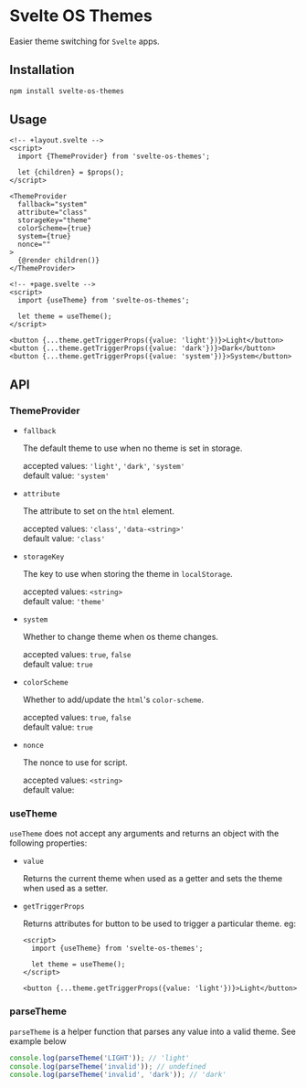# Svelte OS Themes

Easier theme switching for `Svelte` apps.

## Installation

```bash
npm install svelte-os-themes
```

## Usage

```svelte
<!-- +layout.svelte -->
<script>
  import {ThemeProvider} from 'svelte-os-themes';

  let {children} = $props();
</script>

<ThemeProvider
  fallback="system"
  attribute="class"
  storageKey="theme"
  colorScheme={true}
  system={true}
  nonce=""
>
  {@render children()}
</ThemeProvider>
```

```svelte
<!-- +page.svelte -->
<script>
  import {useTheme} from 'svelte-os-themes';

  let theme = useTheme();
</script>

<button {...theme.getTriggerProps({value: 'light'})}>Light</button>
<button {...theme.getTriggerProps({value: 'dark'})}>Dark</button>
<button {...theme.getTriggerProps({value: 'system'})}>System</button>
```

## API

### ThemeProvider

- `fallback`

  The default theme to use when no theme is set in storage.

  accepted values: `'light'`, `'dark'`, `'system'`<br/>
  default value: `'system'`

- `attribute`

  The attribute to set on the `html` element.

  accepted values: `'class'`, `'data-<string>'`<br/>
  default value: `'class'`

- `storageKey`

  The key to use when storing the theme in `localStorage`.

  accepted values: `<string>`<br/>
  default value: `'theme'`

- `system`

  Whether to change theme when os theme changes.

  accepted values: `true`, `false`<br/>
  default value: `true`

- `colorScheme`

  Whether to add/update the `html`'s `color-scheme`.

  accepted values: `true`, `false`<br/>
  default value: `true`

- `nonce`

  The nonce to use for script.

  accepted values: `<string>`<br/>
  default value:

### useTheme

`useTheme` does not accept any arguments and returns an object with the following properties:

- `value`

  Returns the current theme when used as a getter and sets the theme when used as a setter.

- `getTriggerProps`

  Returns attributes for button to be used to trigger a particular theme. eg:

  ```svelte
  <script>
    import {useTheme} from 'svelte-os-themes';

    let theme = useTheme();
  </script>

  <button {...theme.getTriggerProps({value: 'light'})}>Light</button>
  ```

### parseTheme

`parseTheme` is a helper function that parses any value into a valid theme. See example below

```js
console.log(parseTheme('LIGHT')); // 'light'
console.log(parseTheme('invalid')); // undefined
console.log(parseTheme('invalid', 'dark')); // 'dark'
```
